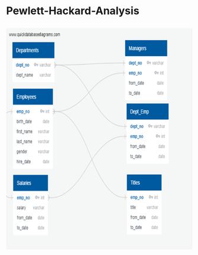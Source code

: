 # Pewlett-Hackard-Analysis
##
<p align="center">
  <img width="600" height="600" src="https://github.com/mjrotter4445/Pewlett-Hackard-Analysis/blob/main/Pewlett_Hackard_Analysis_Folder/EmployeeDB.png">
</p>

